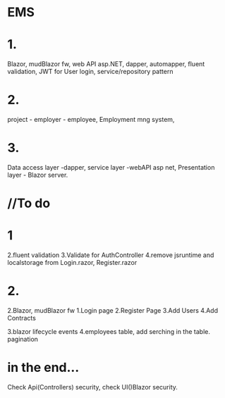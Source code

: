# EMS
# 1.
Blazor, mudBlazor fw, web API asp.NET, dapper, automapper, fluent validation, JWT for User login,  service/repository pattern
# 2.
project - employer - employee, Employment mng system,
# 3.
Data access layer -dapper, service layer -webAPI asp net, Presentation layer - Blazor server.

# //To do
# 1
2.fluent validation
3.Validate for AuthController
4.remove jsruntime and localstorage from Login.razor, Register.razor
# 2.
2.Blazor, mudBlazor fw
    1.Login page
    2.Register Page
    3.Add Users
    4.Add Contracts

3.blazor lifecycle events
4.employees table, add serching in the table. pagination
# in the end...
Check Api(Controllers) security, check UI()Blazor security.